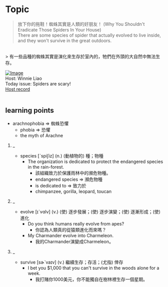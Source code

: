 # Topic

> 放下你的拖鞋！蜘蛛其實是人類的好朋友！ (Why You Shouldn't Eradicate Those Spiders In Your House) <br>
> There are some species of spider that actually evolved to live inside, and they won't survive in the great outdoors.

 <br>
> 有一些品種的蜘蛛其實是演化來生存於室內的，牠們在外頭的大自然中無法生存。 <br>

[![Image](https://cdn.voicetube.com/assets/thumbnails/_DI9pYQ7DTI.jpg)](https://www.youtube.com/embed/_DI9pYQ7DTI?rel=0&showinfo=0&cc_load_policy=0&controls=1&autoplay=1&iv_load_policy=3&playsinline=1&wmode=transparent&start=221&end=229&enablejsapi=1&origin=https://tw.voicetube.com&widgetid=1)<br>
Host: Winnie Liao
<br>Today issue: Spiders are scary!
<br>
[Host record](https://cdn.voicetube.com/tmp/everyday_records/callmeboss901/2829.mp3)
<br><br>
## learning points
* arachnophobia => 蜘蛛恐懼
    - phobia => 恐懼
    - the myth of Arachne
1. _
	* species [ˋspiʃiz] (n.) (動植物的) 種；物種
        - The organization is dedicated to protect the endangered species in the rain-forest.
            + 該組織致力於保護雨林中的瀕危物種。
            + endangered species => 瀕危物種
            + is dedicated to => 致力於
            + chimpanzee, gorilla, leopard, toucan

2. _
	* evolve [ɪˋvɑlv] (v.) (使) 逐步發展；(使) 逐步演變；(使) 逐漸形成；(使) 進化
        - Do you think humans really evolve from apes?
            + 你認為人類真的從猿類進化而來嗎？
        - My Charmander evolve into Charmeleon.
            + 我的Charmander演變成Charmeleon。

3. _
	* survive [sɚˋvaɪv] (v.) 繼續生存；存活；(尤指) 倖存
        - I bet you $1,000 that you can't survive in the woods alone for a week.
            + 我打賭你1000美元，你不能獨自在樹林裡生存一個星期。

